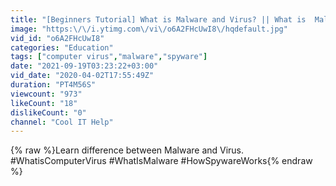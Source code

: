 ```yaml
---
title: "[Beginners Tutorial] What is Malware and Virus? || What is  Malicious Program?"
image: "https:\/\/i.ytimg.com\/vi\/o6A2FHcUwI8\/hqdefault.jpg"
vid_id: "o6A2FHcUwI8"
categories: "Education"
tags: ["computer virus","malware","spyware"]
date: "2021-09-19T03:23:22+03:00"
vid_date: "2020-04-02T17:55:49Z"
duration: "PT4M56S"
viewcount: "973"
likeCount: "18"
dislikeCount: "0"
channel: "Cool IT Help"
---
```

{% raw %}Learn difference between Malware and Virus.<br />#WhatisComputerVirus #WhatIsMalware #HowSpywareWorks{% endraw %}

